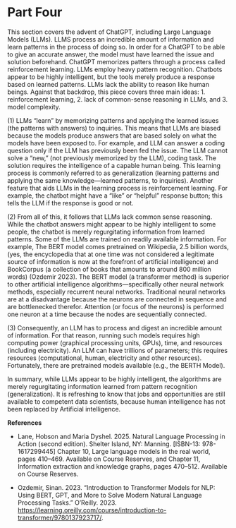 # Part Four

This section covers the advent of ChatGPT, including Large Language Models (LLMs). LLMS process an incredible amount of information and learn patterns in the process of doing so. In order for a ChatGPT to be able to give an accurate answer, the model must have learned the issue and solution beforehand. ChatGPT memorizes patters through a process called reinforcement learning. LLMs employ heavy pattern recognition. Chatbots appear to be highly intelligent, but the tools merely produce a response based on learned patterns. LLMs lack the ability to reason like human beings. Against that backdrop, this piece covers three main ideas: 1. reinforcement learning, 2. lack of common-sense reasoning in LLMs, and 3. model complexity. 

(1)	LLMs “learn” by memorizing patterns and applying the learned issues (the patterns with answers) to inquiries. This means that LLMs are biased because the models produce answers that are based solely on what the models have been exposed to. For example, and LLM can answer a coding question only if the LLM has previously been fed the issue. The LLM cannot solve a “new,” (not previously memorized by the LLM), coding task. The solution requires the intelligence of a capable human being. This learning process is commonly referred to as generalization (learning patterns and applying the same knowledge—learned patterns, to inquiries). Another feature that aids LLMs in the learning process is reinforcement learning. For example, the chatbot might have a “like” or “helpful” response button; this tells the LLM if the response is good or not. 

(2)	From all of this, it follows that LLMs lack common sense reasoning. While the chatbot answers might appear to be highly intelligent to some people, the chatbot is merely regurgitating information from learned patterns. Some of the LLMs are trained on readily available information. For example, The BERT model comes pretrained on Wikipedia, 2.5 billion words, (yes, the encyclopedia that at one time was not considered a legitimate source of information is now at the forefront of artificial intelligence) and BookCorpus (a collection of books that amounts to around 800 million words) (Ozdemir 2023). The BERT model (a transformer method) is superior to other artificial intelligence algorithms—specifically other neural network methods, especially recurrent neural networks. Traditional neural networks are at a disadvantage because the neurons are connected in sequence and are bottlenecked therefor. Attention (or focus of the neurons) is performed one neuron at a time because the nodes are sequentially connected.

(3)	Consequently, an LLM has to process and digest an incredible amount of information. For that reason, running such models requires high computing power (graphical processing units, GPUs), time, and resources (including electricity). An LLM can have trillions of parameters; this requires resources (computational, human, electricity and other resources). Fortunately, there are pretrained models available (e.g., the BERTH Model).

In summary, while LLMs appear to be highly intelligent, the algorithms are merely regurgitating information learned from pattern recognition (generalization). It is refreshing to know that jobs and opportunities are still available to competent data scientists, because human intelligence has not been replaced by Artificial intelligence. 

**References**

* Lane, Hobson and Maria Dyshel. 2025. Natural Language Processing in Action (second edition). Shelter Island, NY: Manning. [ISBN-13: 978-1617299445] Chapter 10, Large language models in the real world, pages 410–469. Available on Course Reserves, and Chapter 11, Information extraction and knowledge graphs, pages 470–512. Available on Course Reserves.

* Ozdemir, Sinan. 2023. “Introduction to Transformer Models for NLP: Using BERT, GPT, and More to Solve Modern Natural Language Processing Tasks.” O’Reilly. 2023. https://learning.oreilly.com/course/introduction-to-transformer/9780137923717/.
